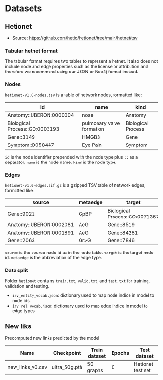 # Datasets

## Hetionet
* Source: https://github.com/hetio/hetionet/tree/main/hetnet/tsv
### Tabular hetnet format

The tabular format requires two tables to represent a hetnet. It also does not include node and edge properties such as the license or attribution and therefore we recommend using our JSON or Neo4j format instead.

### Nodes

`hetionet-v1.0-nodes.tsv` is a table of network nodes, formatted like:

| id                             | name                      | kind               |
|--------------------------------|---------------------------|--------------------|
| Anatomy::UBERON:0000004        | nose                      | Anatomy            |
| Biological Process::GO:0003193 | pulmonary valve formation | Biological Process |
| Gene::3149                     | HMGB3                     | Gene               |
| Symptom::D058447               | Eye Pain                  | Symptom            |

`id` is the node identifier prepended with the node type plus `::` as a separator. `name` is the node name. `kind` is the node type.

### Edges

`hetionet-v1.0-edges.sif.gz` is a gzipped TSV table of network edges, formatted like:

| source                  | metaedge | target                         |
|-------------------------|----------|--------------------------------|
| Gene::9021              | GpBP     | Biological Process::GO:0071357 |
| Anatomy::UBERON:0002081 | AeG      | Gene::8519                     |
| Anatomy::UBERON:0001891 | AeG      | Gene::84281                    |
| Gene::2063              | Gr>G     | Gene::7846                     |

`source` is the source node id as in the node table. `target` is the target node id. `metaedge` is the abbreviation of the edge type.

### Data split
Folder `hetionet` contains `train.txt`, `valid.txt`, and `test.txt` for training, validation and testing.
* `inv_entity_vocab.json`: dictionary used to map node indice in model to node ids
* `inv_rel_vocab.json`: dictionary used to map edge indice in model to edge types


## New liks
Precomputed new links predicted by the model

|Name|Checkpoint|Train dataset|Epochs|Test dataset|
|---|---|---|---|---|
|new_links_v0.csv|ultra_50g.pth|50 graphs|0|Hetionet test set|
